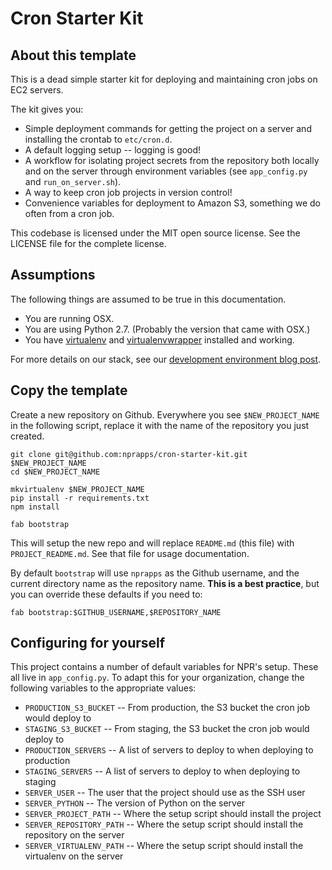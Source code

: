 # Cron Starter Kit

## About this template

This is a dead simple starter kit for deploying and maintaining cron jobs on EC2 servers.

The kit gives you:

- Simple deployment commands for getting the project on a server and installing the crontab to `etc/cron.d`.
- A default logging setup -- logging is good!
- A workflow for isolating project secrets from the repository both locally and on the server through environment variables (see `app_config.py` and `run_on_server.sh`).
- A way to keep cron job projects in version control!
- Convenience variables for deployment to Amazon S3, something we do often from a cron job.

This codebase is licensed under the MIT open source license. See the LICENSE file for the complete license.

## Assumptions

The following things are assumed to be true in this documentation.

* You are running OSX.
* You are using Python 2.7. (Probably the version that came with OSX.)
* You have [virtualenv](https://pypi.python.org/pypi/virtualenv) and [virtualenvwrapper](https://pypi.python.org/pypi/virtualenvwrapper) installed and working.

For more details on our stack, see our [development environment blog post](http://blog.apps.npr.org/2013/06/06/how-to-setup-a-developers-environment.html).

## Copy the template

Create a new repository on Github. Everywhere you see ``$NEW_PROJECT_NAME`` in the following script, replace it with the name of the repository you just created.

```
git clone git@github.com:nprapps/cron-starter-kit.git $NEW_PROJECT_NAME
cd $NEW_PROJECT_NAME

mkvirtualenv $NEW_PROJECT_NAME
pip install -r requirements.txt
npm install

fab bootstrap
```

This will setup the new repo and will replace `README.md` (this file) with `PROJECT_README.md`. See that file for usage documentation.

By default `bootstrap` will use `nprapps` as the Github username, and the current directory name as the repository name. **This is a best practice**, but you can override these defaults if you need to:

```
fab bootstrap:$GITHUB_USERNAME,$REPOSITORY_NAME
```

## Configuring for yourself

This project contains a number of default variables for NPR's setup. These all live in `app_config.py`. To adapt this for your organization, change the following variables to the appropriate values:

* `PRODUCTION_S3_BUCKET` -- From production, the S3 bucket the cron job would deploy to
* `STAGING_S3_BUCKET` -- From staging, the S3 bucket the cron job would deploy to
* `PRODUCTION_SERVERS` -- A list of servers to deploy to when deploying to production
* `STAGING_SERVERS` -- A list of servers to deploy to when deploying to staging
* `SERVER_USER` -- The user that the project should use as the SSH user
* `SERVER_PYTHON` -- The version of Python on the server
* `SERVER_PROJECT_PATH` -- Where the setup script should install the project
* `SERVER_REPOSITORY_PATH` -- Where the setup script should install the repository on the server
* `SERVER_VIRTUALENV_PATH` -- Where the setup script should install the virtualenv on the server
